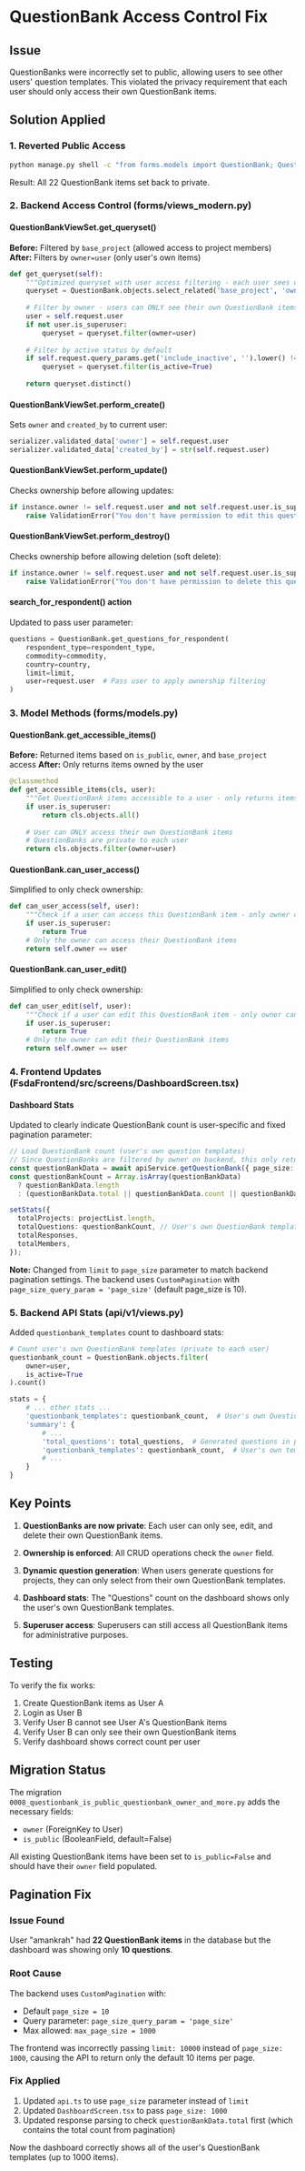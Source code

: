 # QuestionBank Access Control Fix

## Issue
QuestionBanks were incorrectly set to public, allowing users to see other users' question templates. This violated the privacy requirement that each user should only access their own QuestionBank items.

## Solution Applied

### 1. Reverted Public Access
```bash
python manage.py shell -c "from forms.models import QuestionBank; QuestionBank.objects.all().update(is_public=False)"
```
Result: All 22 QuestionBank items set back to private.

### 2. Backend Access Control (forms/views_modern.py)

#### QuestionBankViewSet.get_queryset()
**Before:** Filtered by `base_project` (allowed access to project members)
**After:** Filters by `owner=user` (only user's own items)

```python
def get_queryset(self):
    """Optimized queryset with user access filtering - each user sees only their own QuestionBanks"""
    queryset = QuestionBank.objects.select_related('base_project', 'owner')
    
    # Filter by owner - users can ONLY see their own QuestionBank items
    user = self.request.user
    if not user.is_superuser:
        queryset = queryset.filter(owner=user)
    
    # Filter by active status by default
    if self.request.query_params.get('include_inactive', '').lower() != 'true':
        queryset = queryset.filter(is_active=True)
    
    return queryset.distinct()
```

#### QuestionBankViewSet.perform_create()
Sets `owner` and `created_by` to current user:
```python
serializer.validated_data['owner'] = self.request.user
serializer.validated_data['created_by'] = str(self.request.user)
```

#### QuestionBankViewSet.perform_update()
Checks ownership before allowing updates:
```python
if instance.owner != self.request.user and not self.request.user.is_superuser:
    raise ValidationError("You don't have permission to edit this question - it belongs to another user")
```

#### QuestionBankViewSet.perform_destroy()
Checks ownership before allowing deletion (soft delete):
```python
if instance.owner != self.request.user and not self.request.user.is_superuser:
    raise ValidationError("You don't have permission to delete this question - it belongs to another user")
```

#### search_for_respondent() action
Updated to pass user parameter:
```python
questions = QuestionBank.get_questions_for_respondent(
    respondent_type=respondent_type,
    commodity=commodity,
    country=country,
    limit=limit,
    user=request.user  # Pass user to apply ownership filtering
)
```

### 3. Model Methods (forms/models.py)

#### QuestionBank.get_accessible_items()
**Before:** Returned items based on `is_public`, `owner`, and `base_project` access
**After:** Only returns items owned by the user

```python
@classmethod
def get_accessible_items(cls, user):
    """Get QuestionBank items accessible to a user - only returns items owned by the user"""
    if user.is_superuser:
        return cls.objects.all()
    
    # User can ONLY access their own QuestionBank items
    # QuestionBanks are private to each user
    return cls.objects.filter(owner=user)
```

#### QuestionBank.can_user_access()
Simplified to only check ownership:
```python
def can_user_access(self, user):
    """Check if a user can access this QuestionBank item - only owner can access"""
    if user.is_superuser:
        return True
    # Only the owner can access their QuestionBank items
    return self.owner == user
```

#### QuestionBank.can_user_edit()
Simplified to only check ownership:
```python
def can_user_edit(self, user):
    """Check if a user can edit this QuestionBank item - only owner can edit"""
    if user.is_superuser:
        return True
    # Only the owner can edit their QuestionBank items
    return self.owner == user
```

### 4. Frontend Updates (FsdaFrontend/src/screens/DashboardScreen.tsx)

#### Dashboard Stats
Updated to clearly indicate QuestionBank count is user-specific and fixed pagination parameter:
```typescript
// Load QuestionBank count (user's own question templates)
// Since QuestionBanks are filtered by owner on backend, this only returns the current user's templates
const questionBankData = await apiService.getQuestionBank({ page_size: 1000 });
const questionBankCount = Array.isArray(questionBankData) 
  ? questionBankData.length 
  : (questionBankData.total || questionBankData.count || questionBankData.results?.length || 0);

setStats({
  totalProjects: projectList.length,
  totalQuestions: questionBankCount, // User's own QuestionBank templates only
  totalResponses,
  totalMembers,
});
```

**Note:** Changed from `limit` to `page_size` parameter to match backend pagination settings. The backend uses `CustomPagination` with `page_size_query_param = 'page_size'` (default page_size is 10).

### 5. Backend API Stats (api/v1/views.py)

Added `questionbank_templates` count to dashboard stats:
```python
# Count user's own QuestionBank templates (private to each user)
questionbank_count = QuestionBank.objects.filter(
    owner=user,
    is_active=True
).count()

stats = {
    # ... other stats ...
    'questionbank_templates': questionbank_count,  # User's own QuestionBank templates
    'summary': {
        # ...
        'total_questions': total_questions,  # Generated questions in projects
        'questionbank_templates': questionbank_count,  # User's own templates
        # ...
    }
}
```

## Key Points

1. **QuestionBanks are now private**: Each user can only see, edit, and delete their own QuestionBank items.

2. **Ownership is enforced**: All CRUD operations check the `owner` field.

3. **Dynamic question generation**: When users generate questions for projects, they can only select from their own QuestionBank templates.

4. **Dashboard stats**: The "Questions" count on the dashboard shows only the user's own QuestionBank templates.

5. **Superuser access**: Superusers can still access all QuestionBank items for administrative purposes.

## Testing

To verify the fix works:

1. Create QuestionBank items as User A
2. Login as User B
3. Verify User B cannot see User A's QuestionBank items
4. Verify User B can only see their own QuestionBank items
5. Verify dashboard shows correct count per user

## Migration Status

The migration `0008_questionbank_is_public_questionbank_owner_and_more.py` adds the necessary fields:
- `owner` (ForeignKey to User)
- `is_public` (BooleanField, default=False)

All existing QuestionBank items have been set to `is_public=False` and should have their `owner` field populated.

## Pagination Fix

### Issue Found
User "amankrah" had **22 QuestionBank items** in the database but the dashboard was showing only **10 questions**.

### Root Cause
The backend uses `CustomPagination` with:
- Default `page_size = 10`
- Query parameter: `page_size_query_param = 'page_size'`
- Max allowed: `max_page_size = 1000`

The frontend was incorrectly passing `limit: 10000` instead of `page_size: 1000`, causing the API to return only the default 10 items per page.

### Fix Applied
1. Updated `api.ts` to use `page_size` parameter instead of `limit`
2. Updated `DashboardScreen.tsx` to pass `page_size: 1000`
3. Updated response parsing to check `questionBankData.total` first (which contains the total count from pagination)

Now the dashboard correctly shows all of the user's QuestionBank templates (up to 1000 items).

